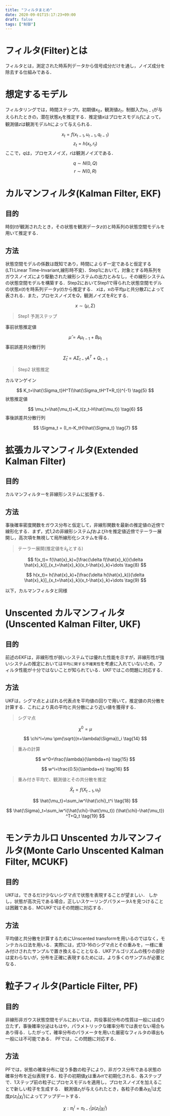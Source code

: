 ```yaml
---
title: "フィルタまとめ"
date: 2020-09-01T15:17:23+09:00
draft: false
tags: ["制御"] 
---
```

<!--more-->

# フィルタ(Filter)とは
フィルタとは，測定された時系列データから信号成分だけを通し，ノイズ成分を除去する仕組みである．

# 想定するモデル
フィルタリングでは，時間ステップ$t$，初期値$x_0$，観測値$z_t$，制御入力$u_{t-1}$が与えられたときの，潜在状態$x_t$を推定する．推定値$x$はプロセスモデル$f$によって，観測値$z$は観測モデル$h$によって与えられる．

$$
x_t = f(x_{t-1},u_{t-1},q_{t-1}) \tag{1}
$$
$$
z_t=h(x_t,r_t) \tag{2}
$$
ここで，$q$は，プロセスノイズ，$r$は観測ノイズである．

$$
q\sim N(0,Q)
$$
$$
r\sim N(0,R)
$$

# カルマンフィルタ(Kalman Filter, EKF)
## 目的
時刻$t$が観測されたとき，その状態を観測データ$z(t)$と時系列の状態空間モデルを用いて推定する．
## 方法
状態空間モデルの係数は既知であり，時間によらず一定であると仮定する(LTI:Linear Time-Invariant,線形時不変)．Step1において，対象とする時系列をガウスノイズにより駆動された線形システムの出力とみなし，その線形システムの状態空間モデルを構築する．Step2においてStep1で得られた状態空間モデルの状態$x(t)$を時系列データ$y(t)$から推定する．
$x$は，xの平均$\mu$と共分散$\Sigma$によって表される．また，プロセスノイズを$Q$，観測ノイズを$R$とする．

$$
x \sim	(\mu,\Sigma)
$$
> Step1 予測ステップ
  
事前状態推定値

$$
\hat{\mu}=A\mu_{t-1}+B\mu_t \tag{3}
$$
事前誤差共分散行列

$$
\hat{\Sigma}_{t}=A\Sigma_{t-1}A^T+Q_{t-1} \tag{4}
$$

> Step2 状態推定

カルマンゲイン

$$
K_t=\hat{\Sigma_t}H^T(\hat{\Sigma_tH^T+R_t})^{-1} \tag{5}
$$
状態推定値

$$
\mu_t=\hat{\mu_t}+K_t(z_t-H\hat{\mu_t}) \tag{6}
$$
事後誤差共分散行列

$$
\Sigma_t = (I_n-K_tH)\hat{\Sigma_t} \tag{7}
$$

# 拡張カルマンフィルタ(Extended Kalman Filter)
## 目的
カルマンフィルターを非線形システムに拡張する．
## 方法
事後確率密度関数をガウス分布と仮定して，非線形関数を最新の推定値の近傍で線形化する．まず，式1,2の非線形システム$f$および$h$を推定値近傍でテーラー展開し，高次項を無視して局所線形化システムを得る．
> テーラー展開(推定値を$\hat{x}_k$とする)

$$
f(x_t)= f(\hat{x}_k)+[\frac{\delta f(\hat{x}_k)}{\delta \hat{x}_k}]_{x_t=\hat{x}_k}(x_t-\hat{x}_k)+\dots \tag{8}
$$

$$
h(x_t)= h(\hat{x}_k)+[\frac{\delta h(\hat{x}_k)}{\delta \hat{x}_k}]_{x_t=\hat{x}_k}(x_t-\hat{x}_k)+\dots \tag{9}
$$

以下，カルマンフィルタと同様

# Unscented カルマンフィルタ(Unscented Kalman Filter, UKF)
## 目的
前述のEKFは，非線形性が弱いシステムでは優れた性能を示すが，非線形性が強いシステムの推定においては`平均に関する不確実性`を考慮に入れていないため，フィルタ性能が十分ではないことが知られている．UKFではこの問題に対応する．

## 方法
UKFは，シグマ点とよばれる代表点を平均値の回りで用いて，推定値の共分散を計算する．これにより真の平均と共分散により近い値を獲得する．
> シグマ点

$$
\chi^0=\mu \tag{13}
$$

$$
\chi^i=\mu \pm(\sqrt{(n+\lambda)\Sigma})_i \tag{14}
$$
> 重みの計算

$$
w^0=\frac{\lambda}{\lambda+n} \tag{15}
$$

$$
w^i=\frac{0.5}{\lambda+n} \tag{16}
$$

> 重み付き平均で、観測値とその共分散を推定

$$
\hat{X}_t=f(X_{t-1},u_t) \tag{17}
$$

$$
\hat{\mu_t}=\sum_iw^i\hat{\chi}_t^i \tag{18}
$$

$$
\hat{\Sigma}_t=\sum_iw^i(\hat{\chi}-\hat{\mu_t}) (\hat{\chi}-\hat{\mu_t}) ^T+Q_t \tag{19}
$$
# モンテカルロ Unscented カルマンフィルタ(Monte Carlo Unscented Kalman Filter, MCUKF)
## 目的
UKFは，できるだけ少ないシグマ点で状態を表現することが望ましい．
しかし，状態が高次元である場合，正しいスケーリングパラメータ$\lambda$を見つけることは困難である．MCUKFではその問題に対応する．

## 方法
平均値と共分散を計算するためにUnscented transformを用いるのではなく，モンテカルロ法を用いる．実際には，式13-16のシグマ点とその重みを，一様に重み付けされたサンプルで置き換えることとなる．UKFアルゴリズムの残りの部分は変わらないが，分布を正確に表現するためには，より多くのサンプルが必要となる．

# 粒子フィルタ(Particle Filter, PF)
## 目的
非線形非ガウス状態空間モデルにおいては，共役事前分布の性質は一般には成り立たず，事後確率分泌はもはや，パラメトリックな確率分布では表せない場合もあり得る．したがって，確率分布のパラメータを用いた厳密なフィルタの導出も一般には不可能である．
PFでは，この問題に対応する．

## 方法
PFでは，状態の確率分布に従う多数の粒子により，非ガウス分布である状態の確率分布を近似表現する．粒子の初期値$\chi$は重み$\pi$で初期化される．各ステップで．1ステップ前の粒子にプロセスモデルを適用し，プロセスノイズを加えることで新しい粒子を生成する．
観測値$z_t$が与えられたとき，各粒子の重み$\chi^i_t$は尤度$p(z_t|\chi_t^i)$によってアップデートする．

$$
\chi:\pi_t^i=\pi_{t-1}^ip(z_t|\chi_t^i) \tag{20}
$$
